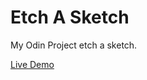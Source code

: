 # Etch A Sketch

My Odin Project etch a sketch.

[Live Demo](https://thiswona.github.io/etch-a-sketch/)